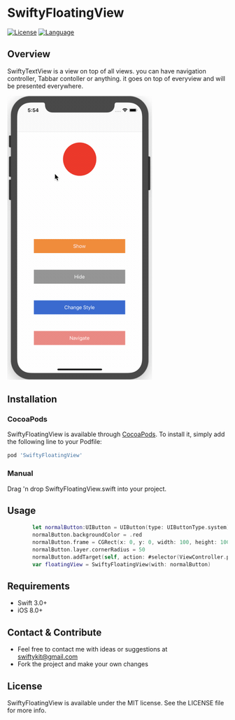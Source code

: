 # SwiftyFloatingView

[![License](https://img.shields.io/:license-mit-blue.svg)](https://doge.mit-license.org)
[![Language](https://img.shields.io/badge/language-swift-orange.svg?style=flat)](https://developer.apple.com/swift)

## Overview

SwiftyTextView is a view on top of all views. you can have navigation controller, Tabbar contoller or anything. it goes on top of everyview and will be presented everywhere.

![enter image description here](./Images/screenshot.gif)
 
 
## Installation
 
### CocoaPods 

SwiftyFloatingView is available through [CocoaPods](http://cocoapods.org). To install
it, simply add the following line to your Podfile:

```ruby
pod 'SwiftyFloatingView'
```

### Manual

Drag 'n drop SwiftyFloatingView.swift into your project.
 

## Usage 


 
```swift
        let normalButton:UIButton = UIButton(type: UIButtonType.system)
        normalButton.backgroundColor = .red
        normalButton.frame = CGRect(x: 0, y: 0, width: 100, height: 100)
        normalButton.layer.cornerRadius = 50
        normalButton.addTarget(self, action: #selector(ViewController.printer), for: .touchUpInside)
        var floatingView = SwiftyFloatingView(with: normalButton)
```

## Requirements
- Swift 3.0+
- iOS 8.0+

## Contact & Contribute

 - Feel free to contact me with ideas or suggestions at swiftykit@gmail.com
 - Fork the project and make your own changes

 
## License

SwiftyFloatingView is available under the MIT license. See the LICENSE file for more info.
